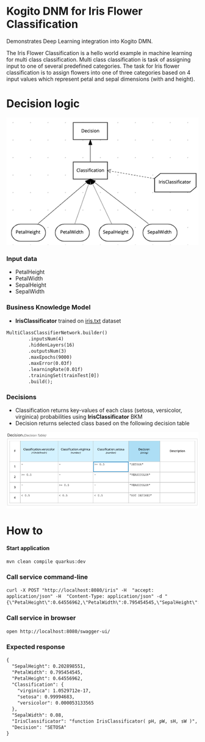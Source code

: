 # Kogito DNM for Iris Flower Classification

Demonstrates Deep Learning integration into Kogito DMN.

The Iris Flower Classification is a hello world example in machine learning for multi class classification. 
Multi class classification is task of assigning input to one of several predefined categories. 
The task for Iris flower classification is to assign flowers into one of three categories based on 4 input values which 
represent petal and sepal dimensions (with and height).

# Decision logic

![Screenshot](img/dmn.png)

### Input data
- PetalHeight
- PetalWidth
- SepalHeight
- SepalWidth

### Business Knowledge Model
- **IrisClassificator** trained on [iris.txt](src/main/resources/iris.txt) dataset
```
MultiClassClassifierNetwork.builder()
        .inputsNum(4)
        .hiddenLayers(16)
        .outputsNum(3)
        .maxEpochs(9000)
        .maxError(0.03f)
        .learningRate(0.01f)
        .trainingSet(trainTest[0])
        .build();
```

### Decisions
- Classification returns key-values of each class (setosa, versicolor, virginica) probabilities using **IrisClassificator** BKM
- Decision returns selected class based on the following decision table

![Screenshot](img/decision.png)


# How to
#### Start application
```
mvn clean compile quarkus:dev
```

### Call service command-line
```
curl -X POST "http://localhost:8080/iris" -H  "accept: application/json" -H  "Content-Type: application/json" -d "{\"PetalHeight\":0.64556962,\"PetalWidth\":0.795454545,\"SepalHeight\":0.202898551,\"SepalWidth\":0.08}"
```

### Call service in browser
```
open http://localhost:8080/swagger-ui/
```

### Expected response
```
{
  "SepalHeight": 0.202898551,
  "PetalWidth": 0.795454545,
  "PetalHeight": 0.64556962,
  "Classification": {
    "virginica": 1.0529712e-17,
    "setosa": 0.99994683,
    "versicolor": 0.000053133565
  },
  "SepalWidth": 0.08,
  "IrisClassificator": "function IrisClassificator( pH, pW, sH, sW )",
  "Decision": "SETOSA"
}
```
